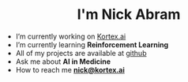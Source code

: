 <!--
**nkabram/nkabram** is a ✨ _special_ ✨ repository because its `README.md` (this file) appears on your GitHub profile.**
-->

<h1 align="center">I'm Nick Abram</h1>

- I’m currently working on [Kortex.ai](kortex.ai)
- I’m currently learning **Reinforcement Learning**
- All of my projects are available at [github](github)
- Ask me about **AI in Medicine**
- How to reach me **nick@kortex.ai**

